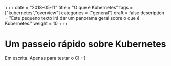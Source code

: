 +++
date = "2018-05-11"
title = "O que é Kubernetes"
tags = ["kubernetes","overview"]
categories = ["general"]
draft = false
description = "Este pequeno texto irá dar um panorama geral sobre o que é Kubernetes."
weight = 10
+++

# Um passeio rápido sobre Kubernetes

Em escrita. Apenas para testar o CI :-)

